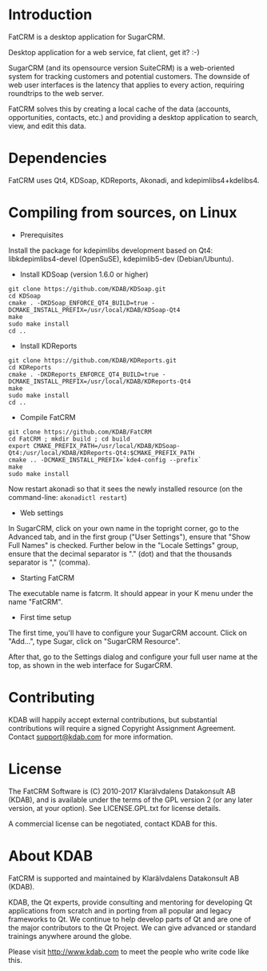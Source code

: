 Introduction
============
FatCRM is a desktop application for SugarCRM.

Desktop application for a web service, fat client, get it? :-)

SugarCRM (and its opensource version SuiteCRM) is a web-oriented system for tracking
customers and potential customers. The downside of web user interfaces is the latency
that applies to every action, requiring roundtrips to the web server.

FatCRM solves this by creating a local cache of the data (accounts, opportunities, contacts, etc.)
and providing a desktop application to search, view, and edit this data.

Dependencies
============
FatCRM uses Qt4, KDSoap, KDReports, Akonadi, and kdepimlibs4+kdelibs4.

Compiling from sources, on Linux
================================
* Prerequisites

Install the package for kdepimlibs development based on Qt4: libkdepimlibs4-devel (OpenSuSE), kdepimlib5-dev (Debian/Ubuntu).

* Install KDSoap (version 1.6.0 or higher)

```
git clone https://github.com/KDAB/KDSoap.git
cd KDSoap
cmake . -DKDSoap_ENFORCE_QT4_BUILD=true -DCMAKE_INSTALL_PREFIX=/usr/local/KDAB/KDSoap-Qt4
make
sudo make install
cd ..
```

* Install KDReports

```
git clone https://github.com/KDAB/KDReports.git
cd KDReports
cmake . -DKDReports_ENFORCE_QT4_BUILD=true -DCMAKE_INSTALL_PREFIX=/usr/local/KDAB/KDReports-Qt4
make
sudo make install
cd ..
```

* Compile FatCRM

```
git clone https://github.com/KDAB/FatCRM
cd FatCRM ; mkdir build ; cd build
export CMAKE_PREFIX_PATH=/usr/local/KDAB/KDSoap-Qt4:/usr/local/KDAB/KDReports-Qt4:$CMAKE_PREFIX_PATH
cmake .. -DCMAKE_INSTALL_PREFIX=`kde4-config --prefix`
make
sudo make install
```

Now restart akonadi so that it sees the newly installed resource (on the command-line: `akonadictl restart`)

* Web settings

In SugarCRM, click on your own name in the topright corner, go to the Advanced tab, and in the first group ("User Settings"), ensure that "Show Full Names" is checked.
Further below in the "Locale Settings" group, ensure that the decimal separator is "." (dot) and that the thousands separator is "," (comma).

* Starting FatCRM

The executable name is fatcrm. It should appear in your K menu under the name "FatCRM".

* First time setup

The first time, you'll have to configure your SugarCRM account. Click on "Add...", type Sugar, click on "SugarCRM Resource".

After that, go to the Settings dialog and configure your full user name at the top, as shown in the web interface for SugarCRM.

Contributing
============
KDAB will happily accept external contributions, but substantial
contributions will require a signed Copyright Assignment Agreement.
Contact support@kdab.com for more information.

License
=======
The FatCRM Software is (C) 2010-2017 Klarälvdalens Datakonsult AB (KDAB),
and is available under the terms of the GPL version 2 (or any later version,
at your option).  See LICENSE.GPL.txt for license details.

A commercial license can be negotiated, contact KDAB for this.

About KDAB
==========
FatCRM is supported and maintained by Klarälvdalens Datakonsult AB (KDAB).

KDAB, the Qt experts, provide consulting and mentoring for developing
Qt applications from scratch and in porting from all popular and legacy
frameworks to Qt. We continue to help develop parts of Qt and are one
of the major contributors to the Qt Project. We can give advanced or
standard trainings anywhere around the globe.

Please visit http://www.kdab.com to meet the people who write code like this.

